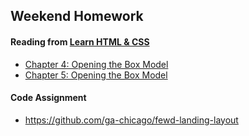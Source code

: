 ## Weekend Homework

#### Reading from [Learn HTML & CSS](http://learn.shayhowe.com/html-css)

- [Chapter 4: Opening the Box Model](http://learn.shayhowe.com/html-css/opening-the-box-model/)
- [Chapter 5: Opening the Box Model](http://learn.shayhowe.com/html-css/positioning-content/)


#### Code Assignment

- https://github.com/ga-chicago/fewd-landing-layout